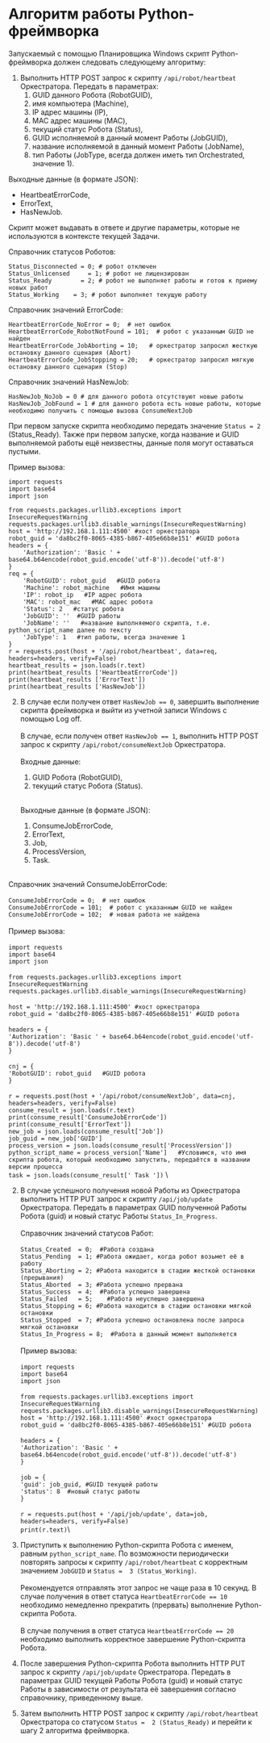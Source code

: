 # Алгоритм работы Python-фреймворка

Запускаемый с помощью Планировщика Windows скрипт Python-фреймворка должен следовать следующему алгоритму:

1. Выполнить HTTP POST запрос к скрипту `/api/robot/heartbeat` Оркестратора. Передать в параметрах:&#x20;
   1. GUID данного Робота (RobotGUID),&#x20;
   2. имя компьютера (Machine),&#x20;
   3. IP адрес машины (IP),&#x20;
   4. MAC адрес машины (MAC),&#x20;
   5. текущий статус Робота (Status),&#x20;
   6. GUID исполняемой в данный момент Работы (JobGUID),&#x20;
   7. название исполняемой в данный момент Работы (JobName),
   8. тип Работы (JobType, всегда должен иметь тип Orchestrated, значение 1).

Выходные данные (в формате JSON):&#x20;

* HeartbeatErrorCode,&#x20;
* ErrorText,&#x20;
* HasNewJob.

Скрипт может выдавать в ответе и другие параметры, которые не используются в контексте текущей Задачи.

Справочник статусов Роботов:

```
Status_Disconnected = 0; # робот отключен
Status_Unlicensed     = 1; # робот не лицензирован
Status_Ready        = 2; # робот не выполняет работы и готов к приему новых работ
Status_Working    = 3; # робот выполняет текущую работу
```

Справочник значений ErrorCode:

```
HeartbeatErrorCode_NoError = 0;  # нет ошибок
HeartbeatErrorCode_RobotNotFound = 101;  # робот с указанным GUID не найден
HeartbeatErrorCode_JobAborting = 10;   # оркестратор запросил жесткую остановку данного сценария (Abort)
HeartbeatErrorCode_JobStopping = 20;   # оркестратор запросил мягкую остановку данного сценария (Stop)
```

Справочник значений HasNewJob:

```
HasNewJob_NoJob = 0 # для данного робота отсутствуют новые работы
HasNewJob_JobFound = 1 # для данного робота есть новые работы, которые необходимо получить с помощью вызова ConsumeNextJob
```

При первом запуске скрипта необходимо передать значение `Status = 2` (Status\_Ready). Также при первом запуске, когда название и GUID выполняемой работы ещё неизвестны, данные поля могут оставаться пустыми.

Пример вызова:

```
import requests
import base64
import json

from requests.packages.urllib3.exceptions import InsecureRequestWarning
requests.packages.urllib3.disable_warnings(InsecureRequestWarning)
host = 'http://192.168.1.111:4500' #хост оркестратора
robot_guid = 'da8bc2f0-8065-4385-b867-405e66b8e151' #GUID робота
headers = {
    'Authorization': 'Basic ' + base64.b64encode(robot_guid.encode('utf-8')).decode('utf-8')
}
req = {
    'RobotGUID': robot_guid   #GUID робота
    'Machine': robot_machine   #Имя машины
    'IP': robot_ip   #IP адрес робота
    'MAC': robot_mac   #MAC адрес робота
    'Status': 2   #статус робота
    'JobGUID': ''  #GUID работы
    'JobName': ''   #название выполняемого скрипта, т.е. python_script_name далее по тексту
    'JobType': 1   #тип работы, всегда значение 1
}
r = requests.post(host + '/api/robot/heartbeat', data=req, headers=headers, verify=False)
heartbeat_results = json.loads(r.text)
print(heartbeat_results ['HeartbeatErrorCode'])
print(heartbeat_results ['ErrorText'])
print(heartbeat_results ['HasNewJob'])
```

2.  В случае если получен ответ `HasNewJob == 0`, завершить выполнение скрипта фреймворка и выйти из учетной записи Windows с помощью Log off. \
    \
    В случае, если получен ответ `HasNewJob == 1`, выполнить HTTP POST запрос к скрипту `/api/robot/consumeNextJob` Оркестратора.\
    \
    Входные данные:&#x20;

    1. GUID Робота (RobotGUID),&#x20;
    2. текущий статус Робота (Status).

    \
    Выходные данные (в формате JSON):&#x20;

    1. ConsumeJobErrorCode,&#x20;
    2. ErrorText,&#x20;
    3. Job,&#x20;
    4. ProcessVersion,&#x20;
    5. Task.

\
Справочник значений ConsumeJobErrorCode:\
\
`ConsumeJobErrorCode = 0;  # нет ошибок`\
`ConsumeJobErrorCode = 101;  # робот с указанным GUID не найден`\
`ConsumeJobErrorCode = 102;  # новая работа не найдена`\
\
Пример вызова:\
\
`import requests`\
`import base64`\
`import json`\
\
`from requests.packages.urllib3.exceptions import InsecureRequestWarning`\
`requests.packages.urllib3.disable_warnings(InsecureRequestWarning)`\
\
`host = 'http://192.168.1.111:4500' #хост оркестратора`\
`robot_guid = 'da8bc2f0-8065-4385-b867-405e66b8e151' #GUID робота`\
\
`headers = {`\
&#x20;   `'Authorization': 'Basic ' + base64.b64encode(robot_guid.encode('utf-8')).decode('utf-8')`\
`}`\
\
`cnj = {`\
&#x20;   `'RobotGUID': robot_guid   #GUID робота`\
`}`\
\
`r = requests.post(host + '/api/robot/consumeNextJob', data=cnj, headers=headers, verify=False)`\
`consume_result = json.loads(r.text)`\
`print(consume_result['ConsumeJobErrorCode'])`\
`print(consume_result['ErrorText'])`\
`new_job = json.loads(consume_result['Job'])` \
`job_guid = new_job['GUID']`\
`process_version = json.loads(consume_result['ProcessVersion'])` \
`python_script_name = process_version['Name']   #Условимся, что имя скрипта робота, который необходимо запустить, передаётся в названии версии процесса`\
`task = json.loads(consume_result[' Task '])` \


2. В случае успешного получения новой Работы из Оркестратора выполнить HTTP PUT запрос к скрипту `/api/job/update` Оркестратора. Передать в параметрах GUID полученной Работы Робота (guid) и новый статус Работы `Status_In_Progress`.\
   \
   Справочник значений статусов Работ:\
   \
   `Status_Created  = 0;  #Работа создана`\
   `Status_Pending  = 1; #Работа ожидает, когда робот возьмет её в работу`\
   `Status_Aborting = 2; #Работа находится в стадии жесткой остановки (прерывания)`\
   `Status_Aborted  = 3; #Работа успешно прервана`\
   `Status_Success  = 4;  #Работа успешно завершена`\
   `Status_Failed   = 5;    #Работа неуспешно завершена`\
   `Status_Stopping = 6; #Работа находится в стадии остановки мягкой остановки`\
   `Status_Stopped  = 7; #Работа успешно остановлена после запроса мягкой остановки`\
   `Status_In_Progress = 8;  #Работа в данный момент выполняется`\
   \
   Пример вызова:\
   \
   `import requests`\
   `import base64`\
   `import json`\
   \
   `from requests.packages.urllib3.exceptions import InsecureRequestWarning`\
   `requests.packages.urllib3.disable_warnings(InsecureRequestWarning)`\
   `host = 'http://192.168.1.111:4500' #хост оркестратора`\
   `robot_guid = 'da8bc2f0-8065-4385-b867-405e66b8e151' #GUID робота`\
   \
   `headers = {`\
   &#x20;   `'Authorization': 'Basic ' + base64.b64encode(robot_guid.encode('utf-8')).decode('utf-8')`\
   `}`\
   \
   `job = {`\
   &#x20;   `'guid': job_guid, #GUID текущей работы`\
   &#x20;   `'status': 8  #новый статус работы`\
   `}`\
   \
   `r = requests.put(host + '/api/job/update', data=job, headers=headers, verify=False)`\
   `print(r.text)`\

3. Приступить к выполнению Python-скрипта Робота с именем, равным `python_script_name`. По возможности периодически повторять запросы к скрипту `/api/robot/heartbeat` с корректным значением `JobGUID` и `Status =  3 (Status_Working)`. \
   \
   Рекомендуется отправлять этот запрос не чаще раза в 10 секунд. В случае получения в ответ статуса `HeartbeatErrorCode == 10` необходимо немедленно прекратить (прервать) выполнение Python-скрипта Робота. \
   \
   В случае получения в ответ статуса `HeartbeatErrorCode == 20` необходимо выполнить корректное завершение Python-скрипта Робота.
4. После завершения Python-скрипта Робота выполнить HTTP PUT запрос к скрипту `/api/job/update` Оркестратора. Передать в параметрах GUID текущей Работы Робота (guid) и новый статус Работы в зависимости от результата её завершения согласно справочнику, приведенному выше.
5. Затем выполнить HTTP POST запрос к скрипту `/api/robot/heartbeat` Оркестратора со статусом `Status =  2 (Status_Ready)` и перейти к шагу 2 алгоритма фреймворка.
